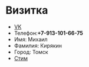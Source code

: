 # **Визитка**
- [VK](https://vk.com/idgtroling)
- Телефон:**+7-913-101-66-75**
- Имя: Михаил
- Фамилия: Кирякин
- Город: Томск
- [Cтим](https://steamcommunity.com/id/Gtr0ling)
